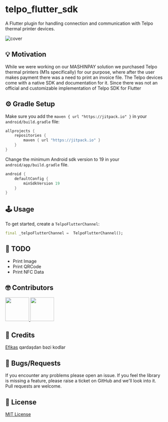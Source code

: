 # telpo_flutter_sdk

A Flutter plugin for handling connection and communication with Telpo thermal printer devices.

<img  src="https://raw.githubusercontent.com/AL-ventures/telpo-flutter-sdk/master/_external/cover.png"  alt="cover" />


## 💡 Motivation

While we were working on our MASHINPAY solution we purchased Telpo thermal printers (M1s specifically) for our purpose, where after the user makes payment there was a need to print an invoice file. The Telpo devices come with a native SDK and documentation for it. Since there was not an official and customizable implementation of Telpo SDK for Flutter

## ⚙️ Gradle Setup
Make sure you add the ```maven { url "https://jitpack.io" }``` in your ```android/build.gradle``` file:
```gradle
allprojects {
    repositories {
        maven { url "https://jitpack.io" }
    }
}
```

Change the minimum Android sdk version to 19 in your ```android/app/build.gradle``` file.

```gradle
android {
    defaultConfig {
        minSdkVersion 19
    }
}
```
 
## 🕹️ Usage

To get started, create a `TelpoFlutterChannel`:

```dart
final _telpoFlutterChannel =  TelpoFlutterChannel();
```

## 📝 TODO
- Print Image
- Print QRCode
- Print NFC Data

## 🤓 Contributors

<a  href="https://github.com/al-ventures/telpo-flutter-sdk/graphs/contributors"> <img  src="https://github.com/kamranbekirovyz.png" height="75"> </a><a  href="https://github.com/al-ventures/telpo-flutter-sdk/graphs/contributors"> <img  src="https://github.com/mrjnlcn.png" height="75"> </a>


## 🙏 Credits

[Efikas](https://github.com/efikas/flutter_telpo) qardaşdan bəzi kodlar

## 🐞 Bugs/Requests

If you encounter any problems please open an issue. If you feel the library is missing a feature, please raise a ticket on GitHub and we'll look into it. Pull requests are welcome.

## 📃 License

[MIT License](https://github.com/AL-ventures/telpo-flutter-sdk/blob/master/LICENSE)